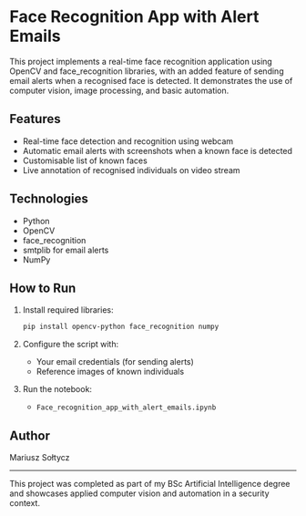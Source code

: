 
# Face Recognition App with Alert Emails

This project implements a real-time face recognition application using OpenCV and face_recognition libraries, with an added feature of sending email alerts when a recognised face is detected. 
It demonstrates the use of computer vision, image processing, and basic automation.

## Features

- Real-time face detection and recognition using webcam
- Automatic email alerts with screenshots when a known face is detected
- Customisable list of known faces
- Live annotation of recognised individuals on video stream

## Technologies

- Python
- OpenCV
- face_recognition
- smtplib for email alerts
- NumPy

## How to Run

1. Install required libraries:
   ```bash
   pip install opencv-python face_recognition numpy
   ```

2. Configure the script with:
   - Your email credentials (for sending alerts)
   - Reference images of known individuals

3. Run the notebook:
   - `Face_recognition_app_with_alert_emails.ipynb`

## Author

Mariusz Sołtycz

---

This project was completed as part of my BSc Artificial Intelligence degree and showcases applied computer vision and automation in a security context.
